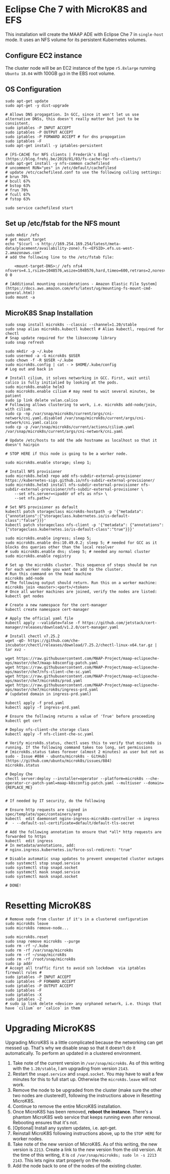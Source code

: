 # Eclipse Che 7 with MicroK8S and EFS
This installation will create the MAAP ADE with Eclipse Che 7 in `single-host` mode. It uses an NFS volume for its persistent Kubernetes volumes.

## Configure EC2 instance
The cluster node will be an EC2 instance of the type `r5.8xlarge`  running `Ubuntu 18.04` with 100GB `gp3` in the EBS root volume.

## OS Configuration
```shell
sudo apt-get update
sudo apt-get -y dist-upgrade

# Allows DNS progagation. In GCC, since it won't let us use alternative DNSs, this doesn't really matter but just to be consistent.
sudo iptables -P INPUT ACCEPT
sudo iptables -P OUTPUT ACCEPT
sudo iptables -P FORWARD ACCEPT # for dns propogation
sudo iptables -F
sudo apt-get install -y iptables-persistent

# [FS-CACHE for NFS clients | Frederik's Blog](https://blog.frehi.be/2019/01/03/fs-cache-for-nfs-clients/)
sudo apt-get install -y nfs-common cachefilesd
# uncomment RUN="yes" in /etc/default/cachefilesd
# update /etc/cachefilesd.conf to use the following culling settings:
# brun 70%
# bcull 67%
# bstop 63%
# frun 70%
# fcull 67%
# fstop 63%

sudo service cachefilesd start
```

## Set up /etc/fstab for the NFS mount
```shell
sudo mkdir /efs
# get mount target
echo "$(curl -s http://169.254.169.254/latest/meta-data/placement/availability-zone).fs-<EFSID>.efs.us-west-2.amazonaws.com"
# add the following line to the /etc/fstab file: 

    <mount-target-DNS>:/ /efs nfs4 nfsvers=4.1,rsize=1048576,wsize=1048576,hard,timeo=600,retrans=2,noresvport,_netdev,fsc 0 0

# [Additional mounting considerations - Amazon Elastic File System](https://docs.aws.amazon.com/efs/latest/ug/mounting-fs-mount-cmd-general.html)
sudo mount -a
```

## MicroK8S Snap Installation
```shell
sudo snap install microk8s --classic --channel=1.20/stable
sudo snap alias microk8s.kubectl kubectl # Alias kubectl, required for chectl
# Snap update required for the libseccomp library
sudo snap refresh 

sudo mkdir -p ~/.kube
sudo usermod -a -G microk8s $USER
sudo chown -f -R $USER ~/.kube
sudo microk8s.config | cat - > $HOME/.kube/config
# Log out and back in

# Install cilium, it solves networking in GCC. First, wait until calico is fully initialied by looking at the pods.
sudo microk8s.enable helm3
sudo microk8s.enable cilium # may need to wait several minutes, be patient
sudo ip link delete vxlan.calico
# Following allows clustering to work, i.e. microk8s add-node/join, with cilium.
sudo cp -np /var/snap/microk8s/current/args/cni-network/cni.yaml.disabled /var/snap/microk8s/current/args/cni-network/cni.yaml.calico
sudo cp -p /var/snap/microk8s/current/actions/cilium.yaml /var/snap/microk8s/current/args/cni-network/cni.yaml

# Update /etc/hosts to add the ade hostname as localhost so that it doesn't hairpin

# STOP HERE if this node is going to be a worker node.

sudo microk8s.enable storage; sleep 1;

# Install NFS provisioner
sudo microk8s.helm3 repo add nfs-subdir-external-provisioner https://kubernetes-sigs.github.io/nfs-subdir-external-provisioner/
sudo microk8s.helm3 install nfs-subdir-external-provisioner nfs-subdir-external-provisioner/nfs-subdir-external-provisioner \
    --set nfs.server=<ipaddr of efs as nfs> \
    --set nfs.path=/

# Set NFS provisioner as default
kubectl patch storageclass microk8s-hostpath -p '{"metadata": {"annotations":{"storageclass.kubernetes.io/is-default-class":"false"}}}'
kubectl patch storageclass nfs-client -p '{"metadata": {"annotations":{"storageclass.kubernetes.io/is-default-class":"true"}}}'

sudo microk8s.enable ingress; sleep 5;
sudo microk8s.enable dns:10.49.0.2; sleep 5; # needed for GCC as it blocks dns queries other than the local resolver
# sudo microk8s.enable dns; sleep 5; # needed any normal cluster
sudo microk8s.enable registry

# Set up the microk8s cluster. This sequence of steps should be run for each worker node you want to add to the cluster. 
# Run this command on the head machine
microk8s add-node 
# The following output should return. Run this on a worker machine:
microk8s join <master>:<port>/<token>
# Once all worker machines are joined, verify the nodes are listed:
kubectl get nodes 

# Create a new namespace for the cert-manager
kubectl create namespace cert-manager

# Apply the official yaml file 
kubectl apply --validate=false -f https://github.com/jetstack/cert-manager/releases/download/v1.2.0/cert-manager.yaml

# Install chectl v7.25.2
wget -qO- https://github.com/che-incubator/chectl/releases/download/7.25.2/chectl-linux-x64.tar.gz | tar xvz -

wget https://raw.githubusercontent.com/MAAP-Project/maap-eclipseche-ops/master/che7/maap-k8sconfig-patch.yaml
wget https://raw.githubusercontent.com/MAAP-Project/maap-eclipseche-ops/master/che7/nfs-client-che-sc.yaml
wget https://raw.githubusercontent.com/MAAP-Project/maap-eclipseche-ops/master/che7/microk8s/prod.yaml 
wget https://raw.githubusercontent.com/MAAP-Project/maap-eclipseche-ops/master/che7/microk8s/ingress-prd.yaml 
# (updated domain in ingress-prd.yaml)

kubectl apply -f prod.yaml
kubectl apply -f ingress-prd.yaml

# Ensure the following returns a value of 'True' before proceeding
kubectl get cert

# Deploy nfs-client-che storage class
kubectl apply -f nfs-client-che-sc.yaml

# Verify microk8s.status, chectl uses this to verify that microk8s is running. If the following command takes too long, set permissions
# [microk8s.status takes forever (almost 2 minutes) as user but not as sudo · Issue #884 · ubuntu/microk8s · GitHub](https://github.com/ubuntu/microk8s/issues/884)
microk8s.status

# Deploy Che
chectl server:deploy --installer=operator --platform=microk8s --che-operator-cr-patch-yaml=maap-k8sconfig-patch.yaml --multiuser --domain={REPLACE_ME} 


# If needed by IT security, do the following

# Ensure http requests are signed in spec/template/spec/containers/args
kubectl  edit daemonset nginx-ingress-microk8s-controller -n ingress
#  - --default-ssl-certificate=default/default-tls-secret

# Add the following annotation to ensure that *all* http requests are forwarded to https
kubectl  edit ingress
# In metadata/annotations, add:
# nginx.ingress.kubernetes.io/force-ssl-redirect: "true"

# Disable automatic snap updates to prevent unexpected cluster outages
sudo systemctl stop snapd.service
sudo systemctl stop snapd.socket
sudo systemctl mask snapd.service
sudo systemctl mask snapd.socket

# DONE!
```

# Resetting MicroK8S
```shell
# Remove node from cluster if it's in a clustered configuration
sudo microk8s leave
sudo microk8s remove-node...

sudo microk8s.reset
sudo snap remove microk8s --purge
sudo rm -rf ~/.kube
sudo rm -rf /var/snap/microk8s
sudo rm -rf ~/snap/microk8s
sudo rm -rf /root/snap/microk8s
sudo ip addr
# Accept all traffic first to avoid ssh lockdown  via iptables firewall rules #
sudo iptables -P INPUT ACCEPT
sudo iptables -P FORWARD ACCEPT
sudo iptables -P OUTPUT ACCEPT
sudo iptables -F
sudo iptables -X
sudo iptables -Z 
# sudo ip link delete <device> any orphaned network, i.e. things that have `cilium` or `calico` in them
```

# Upgrading MicroK8S

Upgrading MicroK8S is a little complicated because the networking can get messed up. That's why we disable snap so that it doesn't do it automatically. To perform an updated in a clustered environment.

1. Take note of the current version in `/var/snap/microk8s`. As of this writing with the `1.20/stable`, I am upgrading from version `2143`.
2. Restart the `snapd.service` and `snapd.socket`. You may have to wait a few minutes for this to full start up. Otherwise the `microk8s.leave` will not work.
2. Remove the node to be upgraded from the cluster (make sure the other two nodes are clustered!), following the instructions above in Resetting MicroK8S.
3. Continue to remove the entire MicroK8S installation.
4. Once MicroK8S has been removed, **reboot the instance**. There's a phantom MicroK8S web service that keeps running even after removal. Rebooting ensures that it's not.
5. [Optional] Install any system updates, i.e. apt-get.
6. Reinstall MicroK8S following instructions above, up to the `STOP HERE` for worker nodes.
7. Take note of the new version of MicroK8S. As of this writing, the new version is `2213`. Create a link to the new version from the old version. At the time of this writing, it is `cd /var/snap/microk8s; sudo ln -s 2213 2143`. This lets nginx start properly on the node.
8. Add the node back to one of the nodes of the existing cluster.
